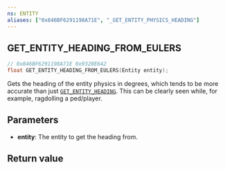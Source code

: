 ```yaml
---
ns: ENTITY
aliases: ["0x846BF6291198A71E", "_GET_ENTITY_PHYSICS_HEADING"]
---
```

## GET_ENTITY_HEADING_FROM_EULERS

```c
// 0x846BF6291198A71E 0x9320E642
float GET_ENTITY_HEADING_FROM_EULERS(Entity entity);
```

Gets the heading of the entity physics in degrees, which tends to be more accurate than just [`GET_ENTITY_HEADING`](#_0xE83D4F9BA2A38914). This can be clearly seen while, for example, ragdolling a ped/player.

## Parameters
* **entity**: The entity to get the heading from.

## Return value
